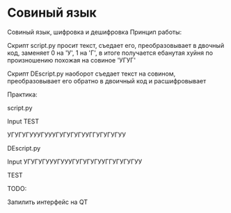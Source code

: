 # Совиный язык
Совиный язык, шифровка и дешифровка
Принцип работы:

Скрипт script.py просит текст, съедает его, преобразовывает в двочный код, заменяет 0 на 'У', 1 на 'Г', в итоге получается ебанутая хуйня по произношению похожая на совиное 'УГУГ'

Скрипт DEscript.py наоборот съедает текст на совином, преобразовывает его обратно в двоичный код и расшифровывает

Практика:

script.py

Input TEST

УГУГУГУУУГУУУГУГУГУГУУГГУГУГУГУУ

DEscript.py

Input УГУГУГУУУГУУУГУГУГУГУУГГУГУГУГУУ

TEST

TODO:

Запилить интерфейс на QT
